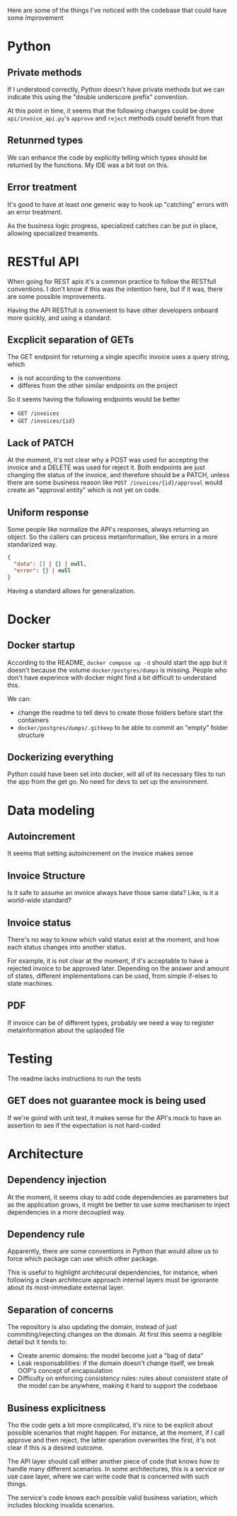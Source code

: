 Here are some of the things I've noticed with the codebase that could have some improvement

# Python

## Private methods

If I understood correctly, Python doesn't have private methods but we can indicate this using the "double underscore prefix" convention.

At this point in time, it seems that the following changes could be done `api/invoice_api.py`'s `approve` and `reject` methods could benefit from that

## Retunrned types

We can enhance the code by explicitly telling which types should be returned by the functions. My IDE was a bit lost on this.

## Error treatment

It's good to have at least one generic way to hook up "catching" errors with an error treatment.

As the business logic progress, specialized catches can be put in place, allowing specialized treaments.

# RESTful API

When going for REST apis it's a common practice to follow the RESTfull conventions. I don't know if this was the intention here, but if it was, there are some possible improvements.

Having the API RESTfull is convenient to have other developers onboard more quickly, and using a standard.

## Excplicit separation of GETs

The GET endpoint for returning a single specific invoice uses a query string, which

- is not according to the conventions
- differes from the other similar endpoints on the project

So it seems having the following endpoints would be better

- `GET /invoices`
- `GET /invoices/{id}`

## Lack of PATCH

At the moment, it's not clear why a POST was used for accepting the invoice and a DELETE was used for reject it. Both endpoints are just changing the status of the invoice, and therefore should be a PATCH, unless there are some business reason like `POST /invoices/{id}/approval` would create an "approval entity" which is not yet on code.

## Uniform response

Some people like normalize the API's responses, always returning an object. So the callers can process metainformation, like errors in a more standarized way.

```json
{
  "data": [] | {} | null,
  "error": {} | null
}
```

Having a standard allows for generalization.

# Docker

## Docker startup

According to the README, `docker compose up -d` should start the app but it doesn't because the volume `docker/postgres/dumps` is missing. People who don't have experince with docker might find a bit difficult to understand this.

We can:

- change the readme to tell devs to create those folders before start the containers
- `docker/postgres/dumps/.gitkeep` to be able to commit an "empty" folder structure

## Dockerizing everything

Python could have been set into docker, will all of its necessary files to run the app from the get go. No need for devs to set up the environment.

# Data modeling

## Autoincrement

It seems that setting autoincrement on the invoice makes sense

## Invoice Structure

Is it safe to assume an invoice always have those same data? Like, is it a world-wide standard?

## Invoice status

There's no way to know which valid status exist at the moment, and how each status changes into another status.

For example, it is not clear at the moment, if it's acceptable to have a rejected invoice to be approved later. Depending on the answer and amount of states, different implementations can be used, from simple if-elses to state machines.

## PDF

If invoice can be of different types, probably we need a way to register metainformation about the uplaoded file

# Testing

The readme lacks instructions to run the tests

## GET does not guarantee mock is being used

If we're goind with unit test, it makes sense for the API's mock to have an assertion to see if the expectation is not hard-coded

# Architecture

## Dependency injection

At the moment, it seems okay to add code dependencies as parameters but as the application grows, it might be better to use some mechanism to inject dependencies in a more decoupled way.

## Dependency rule

Apparently, there are some conventions in Python that would allow us to force which package can use which other package.

This is useful to highlight architecural dependencies, for instance, when following a clean architecure approach internal layers must be ignorante about its most-immediate external layer.

## Separation of concerns

The repository is also updating the domain, instead of just commiting/rejecting changes on the domain. At first this seems a neglible detail but it tends to:

- Create anemic domains: the model become just a "bag of data"
- Leak responsabilities: if the domain doesn't change itself, we break OOP's concept of encapsulation
- Difficulty on enforcing consistency rules: rules about consistent state of the model can be anywhere, making it hard to support the codebase

## Business explicitness

Tho the code gets a bit more complicated, it's nice to be explicit about possible scenarios that might happen. For instance, at the moment, if I call approve and then reject, the latter operation overwrites the first, it's not clear if this is a desired outcome.

The API layer should call either another piece of code that knows how to handle many different scenarios. In some architectures, this is a service or use case layer, where we can write code that is concerned with such things.

The service's code knows each possible valid business variation, which includes blocking invalida scenarios.
